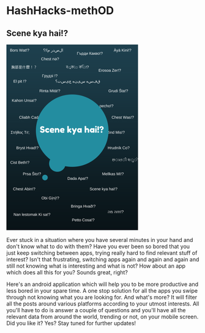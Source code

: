 # HashHacks-methOD

## Scene kya hai!?

![Alt Text](https://github.com/shuttlesworthNEO/HashHacks-methOD/blob/master/Image/readme-img.png)

Ever stuck in a situation where you have several minutes in your hand and don't know what to do with them? Have you ever been so bored that you just keep switching between apps, trying really hard to find relevant stuff of interest? Isn't that frustrating, switching apps again and again and again and still not knowing what is interesting and what is not? How about an app which does all this for you? Sounds great, right?

Here's an android application which will help you to be more productive and less bored in your spare time. A one stop solution for all the apps you swipe through not knowing what you are looking for. And what's more? It will filter all the posts around various platforms according to your utmost interests. All you'll have to do is answer a couple of questions and you'll have all the relevant data from around the world, trending or not, on your mobile screen. Did you like it? Yes? Stay tuned for further updates!
